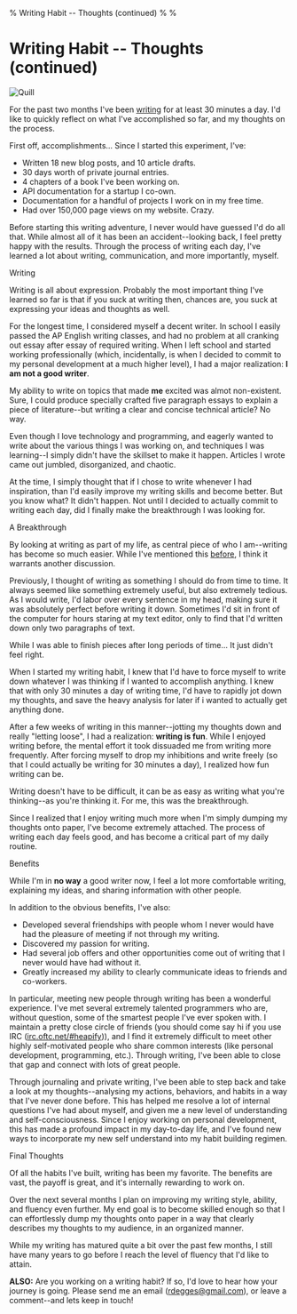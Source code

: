 % Writing Habit -- Thoughts (continued)
%
%

Writing Habit -- Thoughts (continued)
=====================================

![Quill](http://getfile1.posterous.com/getfile/files.posterous.com/temp-2012-03-03/hhtjqIwrFvjGeIrJaChEnozrqJbehpdbmIhfnhCzxAnjnEistGGhkDEpswpj/quill.png.scaled696.png)

For the past two months I've been
[writing](http://rdegges.com/establishing-a-writing-habit "Establishing a Writing Habit")
for at least 30 minutes a day. I'd like to quickly reflect on what I've
accomplished so far, and my thoughts on the process.

First off, accomplishments... Since I started this experiment, I've:

-   Written 18 new blog posts, and 10 article drafts.
-   30 days worth of private journal entries.
-   4 chapters of a book I've been working on.
-   API documentation for a startup I co-own.
-   Documentation for a handful of projects I work on in my free time.
-   Had over 150,000 page views on my website. Crazy.

Before starting this writing adventure, I never would have guessed I'd
do all that. While almost all of it has been an accident--looking back,
I feel pretty happy with the results. Through the process of writing
each day, I've learned a lot about writing, communication, and more
importantly, myself.

Writing

Writing is all about expression. Probably the most important thing I've
learned so far is that if you suck at writing then, chances are, you
suck at expressing your ideas and thoughts as well.

For the longest time, I considered myself a decent writer. In school I
easily passed the AP English writing classes, and had no problem at all
cranking out essay after essay of required writing. When I left school
and started working professionally (which, incidentally, is when I
decided to commit to my personal development at a much higher level), I
had a major realization: **I am not a good writer**.

My ability to write on topics that made **me** excited was almot
non-existent. Sure, I could produce specially crafted five paragraph
essays to explain a piece of literature--but writing a clear and concise
technical article? No way.

Even though I love technology and programming, and eagerly wanted to
write about the various things I was working on, and techniques I was
learning--I simply didn't have the skillset to make it happen. Articles
I wrote came out jumbled, disorganized, and chaotic.

At the time, I simply thought that if I chose to write whenever I had
inspiration, than I'd easily improve my writing skills and become
better. But you know what? It didn't happen. Not until I decided to
actually commit to writing each day, did I finally make the breakthrough
I was looking for.

A Breakthrough

By looking at writing as part of my life, as central piece of who I
am--writing has become so much easier. While I've mentioned this
[before](http://rdegges.com/writing-habit-complete "Writing Habit -- Complete"),
I think it warrants another discussion.

Previously, I thought of writing as something I should do from time to
time. It always seemed like something extremely useful, but also
extremely tedious. As I would write, I'd labor over every sentence in my
head, making sure it was absolutely perfect before writing it down.
Sometimes I'd sit in front of the computer for hours staring at my text
editor, only to find that I'd written down only two paragraphs of text.

While I was able to finish pieces after long periods of time... It just
didn't feel right.

When I started my writing habit, I knew that I'd have to force myself to
write down whatever I was thinking if I wanted to accomplish anything. I
knew that with only 30 minutes a day of writing time, I'd have to
rapidly jot down my thoughts, and save the heavy analysis for later if i
wanted to actually get anything done.

After a few weeks of writing in this manner--jotting my thoughts down
and really "letting loose", I had a realization: **writing is fun**.
While I enjoyed writing before, the mental effort it took dissuaded me
from writing more frequently. After forcing myself to drop my
inhibitions and write freely (so that I could actually be writing for 30
minutes a day), I realized how fun writing can be.

Writing doesn't have to be difficult, it can be as easy as writing what
you're thinking--as you're thinking it. For me, this was the
breakthrough.

Since I realized that I enjoy writing much more when I'm simply dumping
my thoughts onto paper, I've become extremely attached. The process of
writing each day feels good, and has become a critical part of my daily
routine.

Benefits

While I'm in **no way** a good writer now, I feel a lot more comfortable
writing, explaining my ideas, and sharing information with other people.

In addition to the obvious benefits, I've also:

-   Developed several friendships with people whom I never would have
    had the pleasure of meeting if not through my writing.
-   Discovered my passion for writing.
-   Had several job offers and other opportunities come out of writing
    that I never would have had without it.
-   Greatly increased my ability to clearly communicate ideas to friends
    and co-workers.

In particular, meeting new people through writing has been a wonderful
experience. I've met several extremely talented programmers who are,
without question, some of the smartest people I've ever spoken with. I
maintain a pretty close circle of friends (you should come say hi if you
use IRC
([irc.oftc.net/\#heapify](http://irc://irc.oftc.net/#heapify "heapify"))),
and I find it extremely difficult to meet other highly self-motivated
people who share common interests (like personal development,
programming, etc.). Through writing, I've been able to close that gap
and connect with lots of great people.

Through journaling and private writing, I've been able to step back and
take a look at my thoughts--analysing my actions, behaviors, and habits
in a way that I've never done before. This has helped me resolve a lot
of internal questions I've had about myself, and given me a new level of
understanding and self-consciousness. Since I enjoy working on personal
development, this has made a profound impact in my day-to-day life, and
I've found new ways to incorporate my new self understand into my habit
building regimen.

Final Thoughts

Of all the habits I've built, writing has been my favorite. The benefits
are vast, the payoff is great, and it's internally rewarding to work on.

Over the next several months I plan on improving my writing style,
ability, and fluency even further. My end goal is to become skilled
enough so that I can effortlessly dump my thoughts onto paper in a way
that clearly describes my thoughts to my audience, in an organized
manner.

While my writing has matured quite a bit over the past few months, I
still have many years to go before I reach the level of fluency that I'd
like to attain.

**ALSO:** Are you working on a writing habit? If so, I'd love to hear
how your journey is going. Please send me an email
([rdegges@gmail.com](mailto:rdegges@gmail.com "rdegges")), or leave a
comment--and lets keep in touch!
